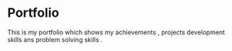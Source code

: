 # Portfolio
This is my portfolio which shows my achievements , projects   development skills ans  problem solving skills .
